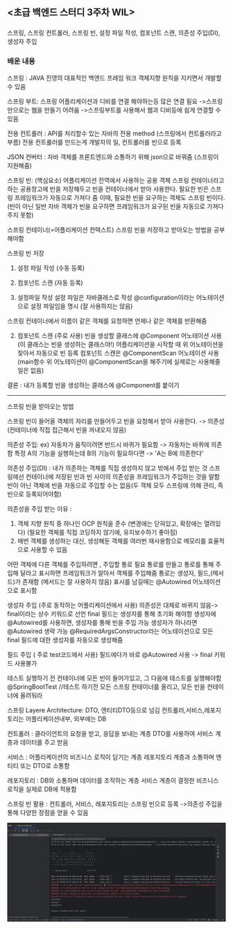## <초급 백엔드 스터디 3주차 WIL>

### <keyword>
스프링, 스프링 컨트롤러, 스프링 빈, 설정 파일 작성, 컴포넌트 스캔, 의존성 주입(DI), 생성자 주입

### 배운 내용
스프링 : JAVA 진영의 대표적인 백엔드 프레임 워크
객체지향 원칙을 지키면서 개발할 수 있음

스프링 부트: 스프링 어플리케이션과 디비를 연결 해야하는등 많은 연결 필요 
->스프링만으로는 웹을 만들기 어려움
->스프링부트를 사용해서 웹과 디비등에 쉽게 연결할 수 있음

전용 컨트롤러 : API를 처리할수 있는 자바의 전용 method (스프링에서 컨트롤러라고 부름)
전용 컨트롤러를 만드는게 개발자의 일, 컨트롤러를 빈으로 등록

JSON 컨버터 : 자바 객체를 프론트엔드와 소통하기 위해 json으로 바꿔줌 (스프링이 지원해줌)

스프링 빈: (핵심요소)
어플리케이션 전역에서 사용하는 공용 객체
스프링 컨테이너라고 하는 공용창고에 빈을 저장해두고 빈을 컨테이너에서 받아 사용한다.
필요한 빈은 스프링 프레임워크가 자동으로 가져다 줌
이때, 필요한 빈을 요구하는 객체도 스프링 빈이다. (빈이 아닌 일반 자바 객체가 빈을 요구하면 프레임워크가 요구된 빈을 자동으로 가져다주지 못함)

스프링 컨테이너(=어플리케이션 컨텍스트)
스프링 빈을 저장하고 받아오는 방법을 공부해야함

스프링 빈 저장
1. 설정 파일 작성 (수동 등록)
2. 컴포넌트 스캔 (자동 등록)

1. 설정파일 작성
설정 파일은 자바클래스로 작성
@configuration이라는 어노테이션으로 설정 파일임을 명시
(잘 사용하지는 않음)

스프링 컨테이너에서 이름이 같은 객체를 요청하면 언제나 같은 객체를 반환해줌

2. 컴포넌트 스캔 (주로 사용)
빈을 생성할 클래스에 @Component 어노테이션 사용 (이 클래스는 빈을 생성하는 클래스야!)
어플리케이션을 시작할 때 위 어노테이션을 찾아서 자동으로 빈 등록
컴포넌트 스캔은 @ComponentScan 어노테이션 사용 (main함수 위 어노테이션이 @ComponentScan을 해주기에 실제로는 사용해줄일은 없음)

결론 : 내가 등록할 빈을 생성하는 클래스에 @Component를 붙이기

------------
스프링 빈을 받아오는 방법

스프링 빈이 들어올 객체의 자리를 만들어두고 빈을 요청해서 받아 사용한다. -> 의존성
(컨테이너에 직접 접근해서 빈을 꺼내오지 않음)

의존성 주입:
ex) 자동차가 움직이려면 반드시 바퀴가 필요함 -> 자동차는 바퀴에 의존함
특정 A의 기능을 실행하는데 B의 기능이 필요하다면 -> 'A는 B에 의존한다'

의존성 주입(DI) : 내가 의존하는 객체를 직접 생성하지 않고 밖에서 주입 받는 것
스프링에선 컨테이너에 저장된 빈과 빈 사이의 의존성을 프레임워크가 주입하는 것을 말함
빈이 아닌 객체에 빈을 자동으로 주입할 수는 없음(두 객체 모두 스프링에 의해 관리, 즉 빈으로 등록되어야함) 

의존성을 주입 받는 이유 :
1. 객체 지향 원칙 중 하나인 OCP 원칙을 준수 (변경에는 닫혀있고, 확장에는 열려있다)
(필요한 객체를 직접 코딩하지 않기에, 유지보수하기 좋아짐)
2. 매번 객체를 생성하는 대신, 생성해둔 객체를 여러번 재사용함으로 메모리를 효율적으로 사용할 수 있음

어떤 객체에 다른 객체를 주입하려면 , 주입할 통로 필요
통로를 만들고 통로를 통해 주입해 달라고 표시하면 프레임워크가 알아서 객체를 주입해줌
통로는 생성자, 필드,(메서드)가 존재함 (메서드는 잘 사용하지 않음)
표시를 남길때는 @Autowired 어노테이션으로 표시함

생성자 주입 (주로 동작하는 어플리케이션에서 사용)
의존성은 대체로 바뀌지 않음-> final이라는 상수 키워드로 선언
final 필드는 생성자를 통해 초기화 해야함
생성자에 @Autowired를 사용하면, 생성자를 통해 빈을 주입 가능
생성자가 하나라면 @Autowired 생략 가능
@RequiredArgsConstructor라는 어노테이션으로 모든 final 필드에 대한 생성자를 자동으로 생성해줌

필드 주입 ( 주로 test코드에서 사용)
필드에다가 바로 @Autowired 사용 -> final 키워드 사용불가

테스트 실행하기 전 컨테이너에 모든 빈이 들어가있고, 그 다음에 테스트를 실행해야함
@SpringBootTest //테스트 하기전 모든 스프링 컨테이너를 올리고, 모든 빈을 컨테이너에 올려둬라 

스프링 Layere Architecture: DTO, 엔티티DTO등으로 넘김
컨트롤러,서비스,레포지토리는 어플리케이션내부, 외부에는 DB

컨트롤러 : 클라이언트의 요청을 받고, 응답을 보내는 계층
DTO를 사용하여 서비스 계층과 데이터를 주고 받음

서비스 : 어플리케이션의 비즈니스 로직이 담기는 계층
레포지토리 계층과 소통하며 엔티티 또는 DTO로 소통함

레포지토리 : DB와 소통하며 데이터를 조작하는 계층
서비스 계층이 결정한 비즈니스 로직을 실제로 DB에 적용함

스프링 빈 활용  : 컨트롤러, 서비스, 레포지토리는 스프링 빈으로 등록 ->의존성 주입을 통해 다양한 장점을 얻을 수 있음

![image](2024-10-01%2000;14;49.PNG)